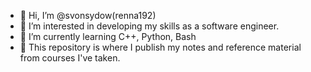 - 👋 Hi, I’m @svonsydow(renna192)
- 👀 I’m interested in developing my skills as a software engineer.
- 🌱 I’m currently learning C++, Python, Bash
- 💞️ This repository is where I publish my notes and reference material from courses I've taken.


<!---
svonsydow/svonsydow is a ✨ special ✨ repository because its `README.md` (this file) appears on your GitHub profile.
You can click the Preview link to take a look at your changes.
--->
